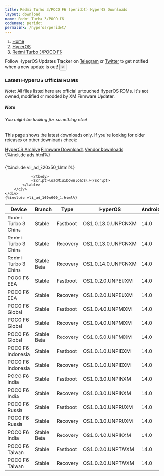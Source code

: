 ```yaml
---
title: Redmi Turbo 3/POCO F6 (peridot) HyperOS Downloads
layout: download
name: Redmi Turbo 3/POCO F6
codename: peridot
permalink: /hyperos/peridot/
---
```

<nav aria-label="breadcrumb">
    <ol class="breadcrumb">
        <li class="breadcrumb-item"><a href="/">Home</a></li>
        <li class="breadcrumb-item"><a href="/hyperos/">HyperOS</a></li>
        <li class="breadcrumb-item active" aria-current="page"><a href="/hyperos/peridot/">Redmi Turbo 3/POCO F6</a></li>
    </ol>
</nav>
<div class="alert alert-primary alert-dismissible fade show" role="alert">
    Follow HyperOS Updates Tracker on <a href="https://t.me/MIUIUpdatesTracker" class="alert-link">Telegram</a>
     or <a href="https://twitter.com/MiFwUpdater" class="alert-link">Twitter</a> to get notified when a new update is out!
    <button type="button" class="close" data-dismiss="alert" aria-label="Close">
        <span aria-hidden="true">&times;</span>
    </button>
</div>

### Latest HyperOS Official ROMs
*Note*: All files listed here are official untouched HyperOS ROMs. It's not owned, modified or modded by XM Firmware Updater.
<div class="card">
  <div class="card-body">
    <h5 class="card-title">Note</h5>
    <h6 class="card-subtitle mb-2 text-muted">You might be looking for something else!</h6>
    <p class="card-text">This page shows the latest downloads only.
     If you're looking for older releases or other downloads check:</p>
    <a href="/archive/hyperos/peridot/" class="card-link">HyperOS Archive</a>
    <a href="/firmware/peridot/" class="card-link">Firmware Downloads</a>
    <a href="/vendor/peridot/" class="card-link">Vendor Downloads</a>
  </div>
</div>
{%include ads.html%}
<div class="row justify-content-center">
    <div class="col-10">
        <div class="table-responsive-md" style="margin-top: 25px;">
            {%include vli_ad_320x50_1.html%}
            <table id="miui" class="display dt-responsive nowrap compact table table-striped table-hover table-sm">
                <thead class="thead-dark">
                    <tr>
                        <th data-ref="device">Device</th>
                        <th data-ref="branch">Branch</th>
                        <th data-ref="type">Type</th>
                        <th data-ref="miui">HyperOS</th>
                        <th data-ref="android">Android</th>
                        <th data-ref="size">Size</th>
                        <th data-ref="size">Date</th>
                        <th data-ref="link">Link</th>
                    </tr>
                </thead>
                <tbody>
                <tr><td>Redmi Turbo 3 China</td><td>Stable</td><td>Fastboot</td><td>OS1.0.13.0.UNPCNXM</td><td>14.0</td><td>8.1 GB</td><td>2024-05-10</td><td><a href="/hyperos/peridot/stable/OS1.0.13.0.UNPCNXM/">Download</a></td></tr>
<tr><td>Redmi Turbo 3 China</td><td>Stable</td><td>Recovery</td><td>OS1.0.13.0.UNPCNXM</td><td>14.0</td><td>6.4 GB</td><td>2024-05-14</td><td><a href="/hyperos/peridot/stable/OS1.0.13.0.UNPCNXM/">Download</a></td></tr>
<tr><td>Redmi Turbo 3 China</td><td>Stable Beta</td><td>Recovery</td><td>OS1.0.14.0.UNPCNXM</td><td>14.0</td><td>6.5 GB</td><td>2024-07-15</td><td><a href="/hyperos/peridot/stable beta/OS1.0.14.0.UNPCNXM/">Download</a></td></tr>
<tr><td>POCO F6 EEA</td><td>Stable</td><td>Fastboot</td><td>OS1.0.2.0.UNPEUXM</td><td>14.0</td><td>8.0 GB</td><td>2024-05-31</td><td><a href="/hyperos/peridot/stable/OS1.0.2.0.UNPEUXM/">Download</a></td></tr>
<tr><td>POCO F6 EEA</td><td>Stable</td><td>Recovery</td><td>OS1.0.2.0.UNPEUXM</td><td>14.0</td><td>5.6 GB</td><td>2024-06-12</td><td><a href="/hyperos/peridot/stable/OS1.0.2.0.UNPEUXM/">Download</a></td></tr>
<tr><td>POCO F6 Global</td><td>Stable</td><td>Fastboot</td><td>OS1.0.4.0.UNPMIXM</td><td>14.0</td><td>8.4 GB</td><td>2024-05-23</td><td><a href="/hyperos/peridot/stable/OS1.0.4.0.UNPMIXM/">Download</a></td></tr>
<tr><td>POCO F6 Global</td><td>Stable</td><td>Recovery</td><td>OS1.0.4.0.UNPMIXM</td><td>14.0</td><td>5.6 GB</td><td>2024-06-03</td><td><a href="/hyperos/peridot/stable/OS1.0.4.0.UNPMIXM/">Download</a></td></tr>
<tr><td>POCO F6 Global</td><td>Stable Beta</td><td>Recovery</td><td>OS1.0.5.0.UNPMIXM</td><td>14.0</td><td>5.6 GB</td><td>2024-07-17</td><td><a href="/hyperos/peridot/stable beta/OS1.0.5.0.UNPMIXM/">Download</a></td></tr>
<tr><td>POCO F6 Indonesia</td><td>Stable</td><td>Fastboot</td><td>OS1.0.1.0.UNPIDXM</td><td>14.0</td><td>7.7 GB</td><td>2024-05-17</td><td><a href="/hyperos/peridot/stable/OS1.0.1.0.UNPIDXM/">Download</a></td></tr>
<tr><td>POCO F6 Indonesia</td><td>Stable</td><td>Recovery</td><td>OS1.0.1.0.UNPIDXM</td><td>14.0</td><td>5.6 GB</td><td>2024-05-27</td><td><a href="/hyperos/peridot/stable/OS1.0.1.0.UNPIDXM/">Download</a></td></tr>
<tr><td>POCO F6 India</td><td>Stable</td><td>Fastboot</td><td>OS1.0.3.0.UNPINXM</td><td>14.0</td><td>7.1 GB</td><td>2024-06-05</td><td><a href="/hyperos/peridot/stable/OS1.0.3.0.UNPINXM/">Download</a></td></tr>
<tr><td>POCO F6 India</td><td>Stable</td><td>Recovery</td><td>OS1.0.3.0.UNPINXM</td><td>14.0</td><td>5.5 GB</td><td>2024-06-12</td><td><a href="/hyperos/peridot/stable/OS1.0.3.0.UNPINXM/">Download</a></td></tr>
<tr><td>POCO F6 Russia</td><td>Stable</td><td>Fastboot</td><td>OS1.0.3.0.UNPRUXM</td><td>14.0</td><td>8.4 GB</td><td>2024-06-27</td><td><a href="/hyperos/peridot/stable/OS1.0.3.0.UNPRUXM/">Download</a></td></tr>
<tr><td>POCO F6 Russia</td><td>Stable</td><td>Recovery</td><td>OS1.0.3.0.UNPRUXM</td><td>14.0</td><td>5.5 GB</td><td>2024-07-04</td><td><a href="/hyperos/peridot/stable/OS1.0.3.0.UNPRUXM/">Download</a></td></tr>
<tr><td>POCO F6 India</td><td>Stable Beta</td><td>Recovery</td><td>OS1.0.4.0.UNPINXM</td><td>14.0</td><td>5.5 GB</td><td>2024-07-17</td><td><a href="/hyperos/peridot/stable beta/OS1.0.4.0.UNPINXM/">Download</a></td></tr>
<tr><td>POCO F6 Taiwan</td><td>Stable</td><td>Fastboot</td><td>OS1.0.2.0.UNPTWXM</td><td>14.0</td><td>7.2 GB</td><td>2024-05-24</td><td><a href="/hyperos/peridot/stable/OS1.0.2.0.UNPTWXM/">Download</a></td></tr>
<tr><td>POCO F6 Taiwan</td><td>Stable</td><td>Recovery</td><td>OS1.0.2.0.UNPTWXM</td><td>14.0</td><td>5.5 GB</td><td>2024-05-29</td><td><a href="/hyperos/peridot/stable/OS1.0.2.0.UNPTWXM/">Download</a></td></tr>

                </tbody>
                <script>loadMiuiDownloads()</script>
            </table>
        </div>
    </div>
    {%include vli_ad_160x600_1.html%}
</div>
